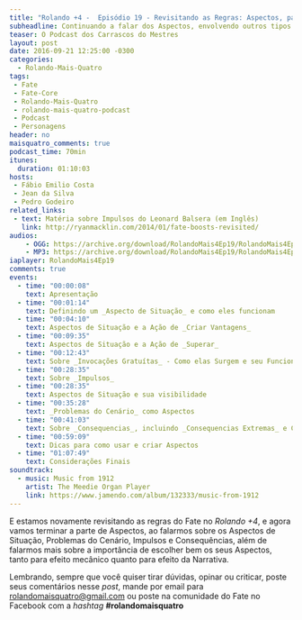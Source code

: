 ```yaml
---
title: "Rolando +4 -  Episódio 19 - Revisitando as Regras: Aspectos, parte 2 (Situações, Problemas, Impulsos e Consequências)"
subheadline: Continuando a falar dos Aspectos, envolvendo outros tipos de Aspectos
teaser: O Podcast dos Carrascos do Mestres
layout: post
date: 2016-09-21 12:25:00 -0300
categories:
  - Rolando-Mais-Quatro
tags:
 - Fate
 - Fate-Core
 - Rolando-Mais-Quatro
 - rolando-mais-quatro-podcast
 - Podcast
 - Personagens
header: no
maisquatro_comments: true 
podcast_time: 70min
itunes:
  duration: 01:10:03
hosts:
 - Fábio Emilio Costa
 - Jean da Silva
 - Pedro Godeiro
related_links:
 - text: Matéria sobre Impulsos do Leonard Balsera (em Inglês)
   link: http://ryanmacklin.com/2014/01/fate-boosts-revisited/
audios:
    - OGG: https://archive.org/download/RolandoMais4Ep19/RolandoMais4Ep19.ogg
    - MP3: https://archive.org/download/RolandoMais4Ep19/RolandoMais4Ep19.mp3 
iaplayer: RolandoMais4Ep19
comments: true
events:
  - time: "00:00:08"
    text: Apresentação
  - time: "00:01:14"
    text: Definindo um _Aspecto de Situação_ e como eles funcionam
  - time: "00:04:10"
    text: Aspectos de Situação e a Ação de _Criar Vantagens_
  - time: "00:09:35"
    text: Aspectos de Situação e a Ação de _Superar_
  - time: "00:12:43"
    text: Sobre _Invocações Gratuítas_ - Como elas Surgem e seu Funcionamento
  - time: "00:28:35"
    text: Sobre _Impulsos_
  - time: "00:28:35"
    text: Aspectos de Situação e sua visibilidade
  - time: "00:35:28"
    text: _Problemas do Cenário_ como Aspectos
  - time: "00:41:03"
    text: Sobre _Consequencias_, incluindo _Consequencias Extremas_ e Curas
  - time: "00:59:09"
    text: Dicas para como usar e criar Aspectos
  - time: "01:07:49"
    text: Considerações Finais
soundtrack:
  - music: Music from 1912
    artist: The Meedie Organ Player
    link: https://www.jamendo.com/album/132333/music-from-1912
---
```


E estamos novamente revisitando as regras do Fate no _Rolando +4_, e agora vamos terminar a parte de Aspectos, ao falarmos sobre os Aspectos de Situação, Problemas do Cenário, Impulsos e Consequências, além de falarmos mais sobre a importância de escolher bem os seus Aspectos, tanto para efeito mecânico quanto para efeito da Narrativa.

Lembrando, sempre que você quiser tirar dúvidas, opinar ou criticar, poste seus comentários nesse _post_, mande por email para <rolandomaisquatro@gmail.com> ou poste na comunidade do Fate no Facebook com a _hashtag_ **#rolandomaisquatro**
